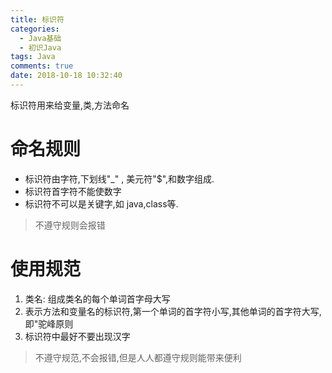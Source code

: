 ```yaml
---
title: 标识符
categories:
  - Java基础
  - 初识Java
tags: Java
comments: true
date: 2018-10-18 10:32:40
---
```

标识符用来给变量,类,方法命名
# 命名规则
- 标识符由字符,下划线"_" , 美元符"$",和数字组成.
- 标识符首字符不能使数字
- 标识符不可以是关键字,如 java,class等.

<!-- more -->

> 不遵守规则会报错

# 使用规范
1. 类名: 组成类名的每个单词首字母大写
2. 表示方法和变量名的标识符,第一个单词的首字符小写,其他单词的首字符大写,即"驼峰原则
3. 标识符中最好不要出现汉字

> 不遵守规范,不会报错,但是人人都遵守规则能带来便利
